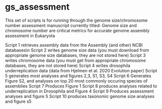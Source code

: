 # gs_assessment
This set of scripts is for running through the genome size/chromosome number assessment manuscript
currently titled: Genome size and chromosome number are critical metrics for accurate genome assembly assessment in Eukaryota 

Script 1 retrieves assembly data from the Assembly (and other) NCBI databases\n
Script 2 writes genome size data (you must download from appropriate genome size databases, they are not stored here)
Script 3 writes chromosome data (you must get from appropriate chromosome databases, they are not stored here)
Script 4 writes drosophila underreplication data (data from Hjelmen et al. 2020 Evolution paper)
Script 5 generates most analyses and figures 2,3, S1, S3, S4
Script 6 Generates Figure S2, and analyses on top 20 most commonly occuring species of assemblies
Script 7 Produces Figure 1
Script 8 produces analyses related to underreplication in Drosophila and Figure 4
Script 9 Produces assessment analyses and figure 5
Script 10 produces taxonomic genome size analyses and figure s5
